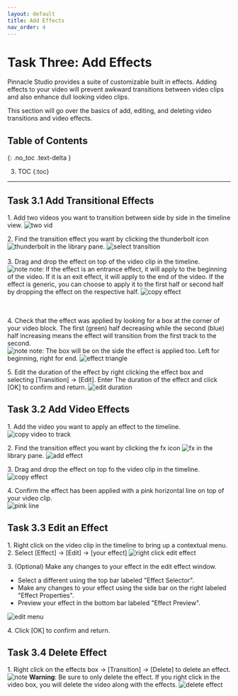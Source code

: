 ```yaml
---
layout: default
title: Add Effects
nav_order: 4
---
```

# Task Three: Add Effects

Pinnacle Studio provides a suite of customizable built in effects. Adding effects to your video 
will prevent awkward transitions between video clips and also enhance dull looking video clips.

This section will go over the basics of add, editing, and deleting video transitions and video effects.

## Table of Contents
{: .no_toc .text-delta }

3. TOC
{:toc}

---



## Task 3.1 Add Transitional Effects

1\. Add two videos you want to transition between side by side in the timeline view. 
![two vid](images/vid-side-by-side.png)

2\. Find the transition effect you want by clicking the thunderbolt icon ![thunderbolt](images/thunderbolt-button.png) in the library pane.
![select transition](images/select-transition.png)
<br>
<br>
3\. Drag and drop the effect on top of the video clip in the timeline. \
![note](images/warning.png) note: If the effect is an entrance effect, it will apply to the beginning of the video. If 
it is an exit effect, it will apply to the end of the video. If the effect is generic, you can choose to apply
it to the first half or second half by dropping the effect on the respective half. 
![copy effect](images/copy-effect-track.png)

<br></br>
4\. Check that the effect was applied by looking for a box at the corner of your video block. The first (green) half decreasing while the 
second (blue) half increasing means the effect will transition from the first track to the second. \
![note](images/warning.png) note: The box will be on the side the effect is applied too. Left for beginning, right for end.
![effect triangle](images/effect-triangle.png)

5\. Edit the duration of the effect by right clicking the effect box and selecting [Transition] -> [Edit]. Enter
The duration of the effect and click [OK] to confirm and return.
![edit duration](images/edit-duration.jpg)

## Task 3.2 Add Video Effects
1\. Add the video you want to apply an effect to the timeline.
![copy video to track](images/copy-vid-to-track.png)

2\. Find the transition effect you want by clicking the fx icon ![fx](images/fx-button.png) in the library pane.
![add effect](images/add-effect.png)


3\. Drag and drop the effect on top fo the video clip in the timeline.
![copy effect](images/copy-effect.jpg)

4\. Confirm the effect has been applied with a pink horizontal line on top of your video clip. \
![pink line](images/pink-line.jpg) 


## Task 3.3 Edit an Effect

1\. Right click on the video clip in the timeline to bring up a contextual menu. 
2\. Select [Effect] -> [Edit] -> [your effect]
![right click edit effect](images/edit-right-click-effect.jpg)

3\. (Optional) Make any changes to your effect in the edit effect window.
<ul> 
<li> Select a different using the top bar labeled "Effect Selector". </li>
<li> Make any changes to your effect using the side bar on the right labeled "Effect Properties". </li>
<li> Preview your effect in the bottom bar labeled "Effect Preview". </li>
</ul>

![edit menu](images/edit-effect-menu.jpg)

4\. Click [OK] to confirm and return.
## Task 3.4 Delete Effect

1\. Right click on the effects box -> [Transition] -> [Delete] to delete an effect.
 \
![note](images/critical.png) **Warning**: Be sure to only delete the effect. If you right click in the video box, you will 
delete the video along with the effects.
![delete effect](images/delete-effect.jpg)

